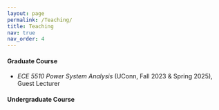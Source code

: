 ```yaml
---
layout: page
permalink: /Teaching/
title: Teaching
nav: true
nav_order: 4
---
```


#### Graduate Course 
- *ECE 5510 Power System Analysis* (UConn, Fall 2023 & Spring 2025), Guest Lecturer 
#### Undergraduate Course

